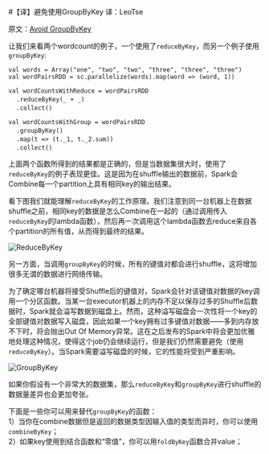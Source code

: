 #【译】避免使用GroupByKey
译：LeoTse

原文：[Avoid GroupByKey](http://databricks.gitbooks.io/databricks-spark-knowledge-base/content/best_practices/prefer_reducebykey_over_groupbykey.html)


让我们来看两个wordcount的例子，一个使用了`reduceByKey`，而另一个例子使用`groupByKey`:

`val words = Array("one", "two", "two", "three", "three", "three")`  
`val wordPairsRDD = sc.parallelize(words).map(word => (word, 1))`  

`val wordCountsWithReduce = wordPairsRDD`  
&nbsp;&nbsp;&nbsp;&nbsp;`.reduceByKey(_ + _)`  
&nbsp;&nbsp;&nbsp;&nbsp;`.collect()`  

`val wordCountsWithGroup = wordPairsRDD`  
&nbsp;&nbsp;&nbsp;&nbsp;`.groupByKey()`  
&nbsp;&nbsp;&nbsp;&nbsp;`.map(t => (t._1, t._2.sum))`  
&nbsp;&nbsp;&nbsp;&nbsp;`.collect()`

上面两个函数所得到的结果都是正确的，但是当数据集很大时，使用了`reduceByKey`的例子表现更佳。这是因为在shuffle输出的数据前，Spark会Combine每一个partition上具有相同key的输出结果。

看下图我们就能理解`reduceByKey`的工作原理。我们注意到同一台机器上在数据shuffle之前，相同key的数据是怎么Combine在一起的（通过调用传入`reduceByKey`的lambda函数），然后再一次调用这个lambda函数去reduce来自各个partition的所有值，从而得到最终的结果。  

![ReduceByKey](http://databricks.gitbooks.io/databricks-spark-knowledge-base/content/images/reduce_by.png)


另一方面，当调用`groupByKey`的时候，所有的键值对都会进行shuffle，这将增加很多无谓的数据进行网络传输。

为了确定哪台机器将接受Shuffle后的键值对，Spark会针对该键值对数据的key调用一个分区函数。当某一台executor机器上的内存不足以保存过多的Shuffle后数据时，Spark就会溢写数据到磁盘上。然而，这种溢写磁盘会一次性将一个key的全部键值对数据写入磁盘，因此如果一个key拥有过多键值对数据——多到内存放不下时，将会抛出Out Of Memory异常。这在之后发布的Spark中将会更加优雅地处理这种情况，使得这个job仍会继续运行，但是我们仍然需要避免（使用`reduceByKey`）。当Spark需要溢写磁盘的时候，它的性能将受到严重影响。

![GroupByKey](http://databricks.gitbooks.io/databricks-spark-knowledge-base/content/images/group_by.png)


如果你假设有一个非常大的数据集，那么`reduceByKey`和`groupByKey`进行shuffle的数据量差异也会更加夸张。

下面是一些你可以用来替代`groupByKey`的函数：  
1）当你在combine数据但是返回的数据类型因输入值的类型而异时，你可以使用`combineByKey`；  
2）如果key使用到结合函数和“零值”，你可以用`foldByKey`函数合并value；
